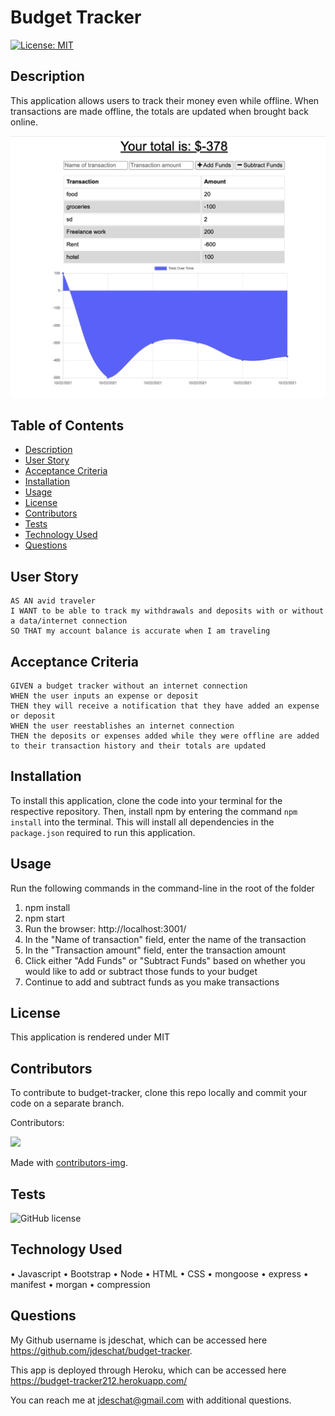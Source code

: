 # Budget Tracker

[![License: MIT](https://img.shields.io/badge/License-MIT-yellow.svg)](https://opensource.org/licenses/MIT)

## Description
This application allows users to track their money even while offline. When transactions are made offline, the totals are updated when brought back online.

![alt text](https://github.com/jdeschat/budget-tracker/blob/main/assets/img/budget-tracker.png)

## Table of Contents
- [Description](#description)
- [User Story](#user-story)
- [Acceptance Criteria](#acceptance-criteria)
- [Installation](#installation)
- [Usage](#usage)
- [License](#license)
- [Contributors](#contributors)
- [Tests](#tests)
- [Technology Used](#technology-used)
- [Questions](#questions)

## User Story
```
AS AN avid traveler
I WANT to be able to track my withdrawals and deposits with or without a data/internet connection
SO THAT my account balance is accurate when I am traveling 
```

## Acceptance Criteria
```
GIVEN a budget tracker without an internet connection
WHEN the user inputs an expense or deposit
THEN they will receive a notification that they have added an expense or deposit
WHEN the user reestablishes an internet connection
THEN the deposits or expenses added while they were offline are added to their transaction history and their totals are updated
```

## Installation

To install this application, clone the code into your terminal for the respective repository. Then, install npm by entering the command ```npm install```  into the terminal. This will install all dependencies in the ```package.json``` required to run this application.

## Usage
Run the following commands in the command-line in the root of the folder
1. npm install
2. npm start
3. Run the browser: http://localhost:3001/
4. In the "Name of transaction" field, enter the name of the transaction
5. In the "Transaction amount" field, enter the transaction amount
6. Click either "Add Funds" or "Subtract Funds" based on whether you would like to add or subtract those funds to your budget
7. Continue to add and subtract funds as you make transactions

## License
This application is rendered under MIT

## Contributors
To contribute to budget-tracker, clone this repo locally and commit your code on a separate branch.
  
Contributors:

<a href="https://github.com/jdeschat/budget-tracker/graphs/contributors">
  <img src="https://contrib.rocks/image?repo=jdeschat/budget-tracker" />
</a>

Made with [contributors-img](https://contrib.rocks).

## Tests
![GitHub license](https://img.shields.io/badge/test-100%25-success)

## Technology Used
•	Javascript
•	Bootstrap
•	Node
•	HTML 
•	CSS
•	mongoose
•	express
•	manifest
•	morgan
•	compression

## Questions
My Github username is jdeschat, which can be accessed here https://github.com/jdeschat/budget-tracker.

This app is deployed through Heroku, which can be accessed here https://budget-tracker212.herokuapp.com/

You can reach me at jdeschat@gmail.com with additional questions.
